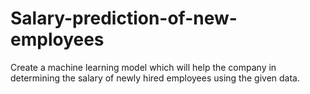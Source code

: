 # Salary-prediction-of-new-employees
Create a machine learning model which will help the company in determining the salary of newly hired employees using the given data. 
